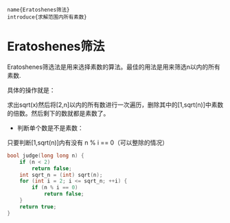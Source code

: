 ```
name{Eratoshenes筛法}
introduce{求解范围内所有素数}
```



# Eratoshenes筛法

Eratoshenes筛选法是用来选择素数的算法。最佳的用法是用来筛选n以内的所有素数.

具体的操作就是：

求出sqrt(x)然后将\[2,n\]以内的所有数进行一次遍历，删除其中的\[1,sqrt(n)\]中素数的倍数。然后剩下的数就都是素数了。

- 判断单个数是不是素数：

只要判断\[1,sqrt(n)\]内有没有 n % i == 0（可以整除的情况）

```cpp
bool judge(long long n) {
    if (n < 2)
        return false;
    int sqrt_n = (int) sqrt(n);
    for (int i = 2; i <= sqrt_n; ++i) {
        if (n % i == 0)
            return false;
    }
    return true;
}
```